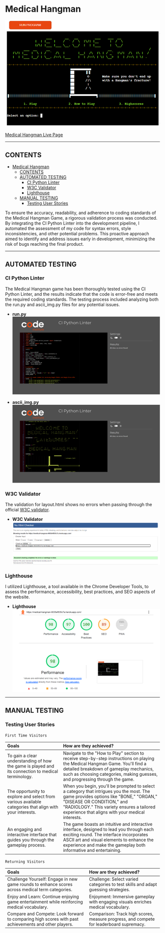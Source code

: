 # Medical Hangman

![Heroku](documentation/home-page.png)


[Medical Hangman Live Page](https://medical-hangman-9035ef835c7a.herokuapp.com/)

---

## CONTENTS

- [Medical Hangman](#medical-hangman)
  - [CONTENTS](#contents)
  - [AUTOMATED TESTING](#automated-testing)
    - [CI Python Linter](#ci-python-linter)
    - [W3C Validator](#w3c-validator)
    - [Lighthouse](#lighthouse)
  - [MANUAL TESTING](#manual-testing)
    - [Testing User Stories](#testing-user-stories)

To ensure the accuracy, readability, and adherence to coding standards of the Medical Hangman Game, a rigorous validation process was conducted. By integrating the CI Python Linter into the development pipeline, I automated the assessment of my code for syntax errors, style inconsistencies, and other potential problems. This proactive approach aimed to identify and address issues early in development, minimizing the risk of bugs reaching the final product.

---

## AUTOMATED TESTING

### CI Python Linter

The Medical Hangman game has been thoroughly tested using the CI Python Linter, and the results indicate that the code is error-free and meets the required coding standards. The testing process included analyzing both the run.py and ascii_img.py files for any potential issues.

- **run.py**
![CI Linter - run.py](testing/pep8-run.png)

- **ascii_img.py**
![CI Linter - ascii.py](testing/pep8-ascii.png)

### W3C Validator

The validation for layout.html shows no errors when passing through the official [W3C validator](https://validator.w3.org/).

- **W3C Validator**
![W3C](testing/w3c.png)

### Lighthouse

I utilized Lighthouse, a tool available in the Chrome Developer Tools, to assess the performance, accessibility, best practices, and SEO aspects of the website.

- **Lighthouse**
![Lighthouse](testing/lighthouse.png)

---

## MANUAL TESTING

### Testing User Stories

`First Time Visitors`

| Goals                                                                                                                                                        | How are they achieved?                                                                                                                                                                                                             |
| :----------------------------------------------------------------------------------------------------------------------------------------------------------- | :--------------------------------------------------------------------------------------------------------------------------------------------------------------------------------------------------------------------------------- |
| To gain a clear understanding of how the game is played and its connection to medical terminology. | Navigate to the "How to Play" section to receive step-by-step instructions on playing the Medical Hangman Game. You'll find a detailed breakdown of gameplay mechanics, such as choosing categories, making guesses, and progressing through the game. |
| The opportunity to explore and select from various available categories that align with your interests. | When you begin, you'll be prompted to select a category that intrigues you the most. The game provides options like "BONE," "ORGAN," "DISEASE OR CONDITION," and "RADIOLOGY." This variety ensures a tailored experience that aligns with your medical interests.|
| An engaging and interactive interface that guides you through the gameplay process. | The game boasts an intuitive and interactive interface, designed to lead you through each exciting round. The interface incorporates ASCII art and visual elements to enhance the experience and make the gameplay both informative and entertaining.|

`Returning Visitors`

| Goals                                                                                                                                                        | How are they achieved?                                                                                                                                                                                                             |
| :----------------------------------------------------------------------------------------------------------------------------------------------------------- | :--------------------------------------------------------------------------------------------------------------------------------------------------------------------------------------------------------------------------------- |
| Challenge Yourself: Engage in new game rounds to enhance scores across medical term categories. | Challenge: Select varied categories to test skills and adapt guessing strategies. |
| Enjoy and Learn: Continue enjoying game entertainment while reinforcing medical vocabulary. | Enjoyment: Immersive gameplay with engaging visuals enriches medical vocabulary.|
| Compare and Compete: Look forward to comparing high scores with past achievements and other players. | Comparison: Track high scores, measure progress, and compete for leaderboard supremacy.|
